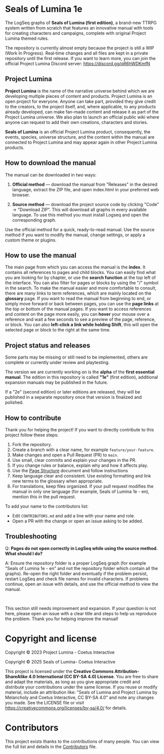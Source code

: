 ﻿# Seals of Lumina 1e

The LogSeq graphs of **Seals of Lumina (first edition)**, a brand-new TTRPG system written from scratch that features an innovative manual with tools for creating characters and campaigns, complete with original Project Lumina themed rules.

The repository is currently almost empty because the project is still a WIP (Work In Progress). Real‑time changes and all files are kept in a private repository until the first release. If you want to learn more, you can join the official Project Lumina Discord server:
https://discord.gg/qR6hWDKmfN

## Project Lumina

**Project Lumina** is the name of the narrative universe behind which we are developing multiple pieces of content and products. Project Lumina is an open project for everyone. Anyone can take part, provided they give credit to the creators, to the project itself, and, where applicable, to any products already developed, can make fan-made content and release it as part of the Project Lumina universe. We also plan to launch an official public wiki where anyone can request to add their own creations, characters and stories.

**Seals of Lumina** is an official Project Lumina product, consequently, the events, species, universe structure, and the content within the manual are connected to Project Lumina and may appear again in other Project Lumina products.

## How to download the manual

The manual can be downloaded in two ways:

1. **Official method** — download the manual from "Releases" in the desired language, extract the ZIP file, and open index.html in your preferred web browser.

2. **Source method** — download the project source code by clicking "Code" → "Download ZIP". This will download all graphs in every available language. To use this method you must install Logseq and open the corresponding graph.

Use the official method for a quick, ready-to-read manual. Use the source method if you want to modify the manual, change settings, or apply a custom theme or plugins.

## How to use the manual

The main page from which you can access the manual is the **index**. It contains all references to pages and child blocks. You can easily find what you are looking for by chapter, or use the **search function** at the top left of the interface. You can also filter for pages or blocks by using the "/" symbol in the search. To make the manual easier and more comfortable to consult, there are many links to term references, which are mainly located on the **glossary** page. If you want to read the manual from beginning to end, or simply move forward or back between pages, you can use the **page links** at the top or bottom of the manual pages. If you want to access references and content on the page more easily, you can **hover** your mouse over a reference and wait a few seconds to see a preview of the page, reference, or block. You can also **left-click a link while holding Shift**, this will open the selected page or block to the right at the same time.

## Project status and releases

Some parts may be missing or still need to be implemented, others are complete or currently under review and playtesting.

The version we are currently working on is the **alpha** of the **first essential manual**. The edition in this repository is called **"1e"** (first edition), additional expansion manuals may be published in the future.

If a "2e" (second edition) or later editions are released, they will be published in a separate repository once that version is finalized and polished.

## How to contribute

Thank you for helping the project! If you want to directly contribute to this project follow these steps:

1. Fork the repository.
2. Create a branch with a clear name, for example `feature/your-feature`.
3. Make changes and open a Pull Request (PR) to `main`.
4. Use small, clear commits and explain your changes in the PR.
5. If you change rules or balance, explain why and how it affects play.
6. Use the [Page Structure](PagesStructure.md) document and follow instructions 
8. Keep language clear and consistent. Use existing formatting and link new terms to the glossary when appropriate.
7. For translations, keep files organized. If your pull request modifies the manual in only one language (for example, Seals of Lumina 1e - en), mention this in the pull request.

To add your name to the contributors list:
- Edit `CONTRIBUTORS.md` and add a line with your name and role.
- Open a PR with the change or open an issue asking to be added.

## Troubleshooting

Q: **Pages do not open correctly in LogSeq while using the source method. What should I do?**

A: Ensure the repository folder is a proper LogSeq graph (for example "Seals of Lumina 1e - en" and not the repository folder which contain all the graphs). Re-open the right folder and eventually if the problem persist, restart LogSeq and check file names for invalid characters. If problems continue, open an issue with details, and use the official method to view the manual.

‎

This section still needs improvement and expansion. If your question is not here, please open an issue with a clear title and steps to help us reproduce the problem. Thank you for helping improve the manual!

# Copyright and license

Copyright © 2023 Project Lumina - Coetus Interactive

Copyright © 2025 Seals of Lumina- Coetus Interactive

This project is licensed under the **Creative Commons Attribution-ShareAlike 4.0 International (CC BY-SA 4.0) License**. You are free to share and adapt the materials, as long as you give appropriate credit and distribute your contributions under the same license. If you reuse or modify material, include an attribution like: "Seals of Lumina and Project Lumina by Melancholy and Coetus Interactive, CC BY-SA 4.0" and note any changes you made. See the LICENSE file or visit https://creativecommons.org/licenses/by-sa/4.0/ for details.

# Contributors

This project exists thanks to the contributions of many people. You can view the full list and details in the [Contributors](CONTRIBUTORS.md) file.
